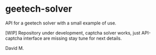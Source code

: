 # geetech-solver
API for a geetech solver with a small example of use.


[WIP] Repository under development, captcha solver works, just API-captcha interface are missing stay tune for next details.

David M.
